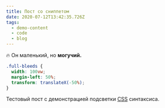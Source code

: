 ```yaml
---
title: Пост со сниппетом
date: 2020-07-12T13:42:35.726Z
tags:
  - demo-content
  - code
  - blog
---
```

🔥 Он маленький, но **могучий.**

```css
.full-bleeds {
  width: 100vw;
  margin-left: 50%;
  transform: translateX(-50%);
}
```

Тестовый пост с демонстрацией подсветки [CSS](https://developer.mozilla.org/en-US/docs/Web/CSS) синтаксиса.